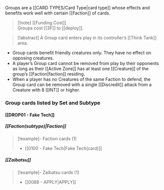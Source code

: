Groups are a [[CARD TYPES/Card Type|card type]] whose effects and benefits work well with certain [[Faction]] of cards.

 > [!note] [[Funding Cost]]  
 > Groups cost [[3F]] to [[deploy]].

> [!abstract] A Group card enters play in its controller’s [[Think Tank]] area.
 
 - Group cards benefit friendly creatures only. They have no effect on opposing creatures.
 - A player’s Group card cannot be removed from play by their opponents as long as their [[Active Zone]] has at least one [[Creature]] of the group’s [[Faction|faction]] residing.
 - When a player has no Creatures of the same Faction to defend, the Group card can be removed with a single [[Discredit]] attack from a Creature with 8 [[INT]] or higher.


### Group cards listed by Set and Subtype

#### [[DROP01 - Fake Tech]]

##### [[Faction(subtype)|Faction]]
> [!example]- Faction cards (1)
>  - [[0100 - Fake Tech|Fake Tech(card)]]

##### [[Zaibatsu]]
> [!example]- Zaibatsu cards (1)
>  - [[0088 - APPLY|APPLY]]


